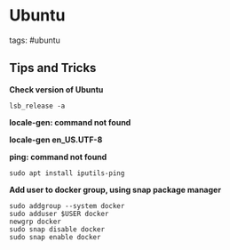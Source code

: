 # Ubuntu

tags: #ubuntu

## Tips and Tricks

**Check version of Ubuntu**

`lsb_release -a`

**locale-gen: command not found**

**locale-gen en_US.UTF-8**

**ping: command not found**

`sudo apt install iputils-ping`

**Add user to docker group, using snap package manager**

```shell
sudo addgroup --system docker
sudo adduser $USER docker
newgrp docker
sudo snap disable docker
sudo snap enable docker
```